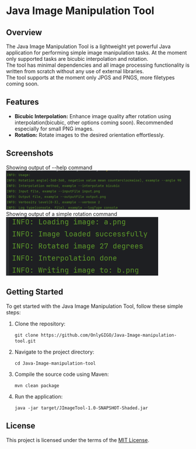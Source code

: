 # Java Image Manipulation Tool

## Overview

The Java Image Manipulation Tool is a lightweight yet powerful Java application for performing simple image manipulation tasks. At the moment only supported tasks are bicubic interpolation and rotation.\
The tool has minimal dependencies and all image processing functionality is written from scratch without any use of external libraries.\
The tool supports at the moment only JPGS and PNGS, more filetypes coming soon.
## Features

- **Bicubic Interpolation:** Enhance image quality after rotation using interpolation(bicubic, other options coming soon). Recommended especially for small PNG images.
- **Rotation:** Rotate images to the desired orientation effortlessly.

## Screenshots
 Showing output of --help command\
![Screenshot 1](images/screenshot1.png)
 Showing output of a simple rotation command\
![Screenshot 2](images/screenshot2.png)

## Getting Started

To get started with the Java Image Manipulation Tool, follow these simple steps:

1. Clone the repository:

    ```
    git clone https://github.com/OnlyGIGO/Java-Image-manipulation-tool.git
    ```

2. Navigate to the project directory:

    ```
    cd Java-Image-manipulation-tool
    ```

3. Compile the source code using Maven:

    ```
    mvn clean package
    ```

4. Run the application:

    ```
    java -jar target/JImageTool-1.0-SNAPSHOT-Shaded.jar
    ```

## License

This project is licensed under the terms of the [MIT License](LICENSE).

